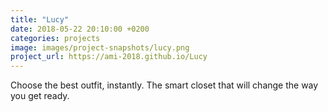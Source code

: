 ```yaml
---
title: "Lucy"
date: 2018-05-22 20:10:00 +0200
categories: projects
image: images/project-snapshots/lucy.png
project_url: https://ami-2018.github.io/Lucy
---
```


Choose the best outfit, instantly. The smart closet that will change the way you get ready.
